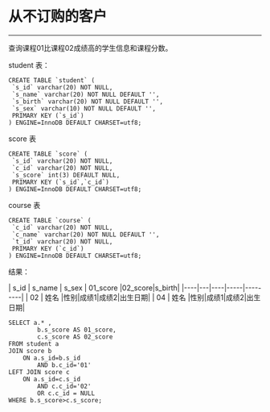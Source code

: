 <h1>从不订购的客户</h1>
<hr>
查询课程01比课程02成绩高的学生信息和课程分数。

  student 表：

 ```
 CREATE TABLE `student` (
  `s_id` varchar(20) NOT NULL,
  `s_name` varchar(20) NOT NULL DEFAULT '',
  `s_birth` varchar(20) NOT NULL DEFAULT '',
  `s_sex` varchar(10) NOT NULL DEFAULT '',
  PRIMARY KEY (`s_id`)
) ENGINE=InnoDB DEFAULT CHARSET=utf8;
 ```

 score 表
 ```
CREATE TABLE `score` (
  `s_id` varchar(20) NOT NULL,
  `c_id` varchar(20) NOT NULL,
  `s_score` int(3) DEFAULT NULL,
  PRIMARY KEY (`s_id`,`c_id`)
) ENGINE=InnoDB DEFAULT CHARSET=utf8;
 ```

  course 表
 ```
CREATE TABLE `course` (
  `c_id` varchar(20) NOT NULL,
  `c_name` varchar(20) NOT NULL DEFAULT '',
  `t_id` varchar(20) NOT NULL,
  PRIMARY KEY (`c_id`)
) ENGINE=InnoDB DEFAULT CHARSET=utf8;
 ```

结果：


| s_id | s_name | s_sex | 01_score |02_score|s_birth|
|----|---|----|-----|---------|
| 02 | 姓名    |性别|成绩1|成绩2|出生日期|
| 04 | 姓名    |性别|成绩1|成绩2|出生日期|


```
SELECT a.* ,
        b.s_score AS 01_score,
        c.s_score AS 02_score
FROM student a
JOIN score b
    ON a.s_id=b.s_id
        AND b.c_id='01'
LEFT JOIN score c
    ON a.s_id=c.s_id
        AND c.c_id='02'
        OR c.c_id = NULL
WHERE b.s_score>c.s_score;
```